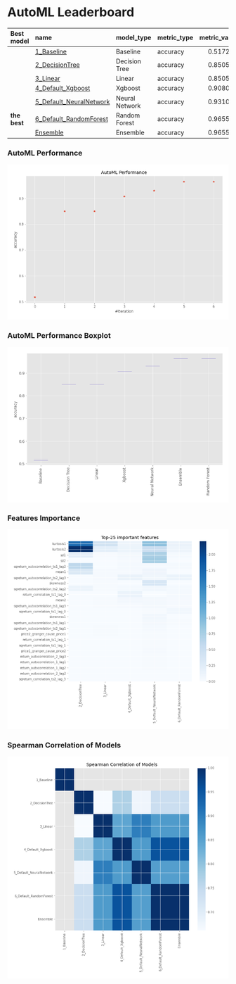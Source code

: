 # AutoML Leaderboard

| Best model   | name                                                         | model_type     | metric_type   |   metric_value |   train_time |
|:-------------|:-------------------------------------------------------------|:---------------|:--------------|---------------:|-------------:|
|              | [1_Baseline](1_Baseline/README.md)                           | Baseline       | accuracy      |       0.517241 |         0.64 |
|              | [2_DecisionTree](2_DecisionTree/README.md)                   | Decision Tree  | accuracy      |       0.850575 |         5.16 |
|              | [3_Linear](3_Linear/README.md)                               | Linear         | accuracy      |       0.850575 |         3.56 |
|              | [4_Default_Xgboost](4_Default_Xgboost/README.md)             | Xgboost        | accuracy      |       0.908046 |         4.29 |
|              | [5_Default_NeuralNetwork](5_Default_NeuralNetwork/README.md) | Neural Network | accuracy      |       0.931034 |         2.07 |
| **the best** | [6_Default_RandomForest](6_Default_RandomForest/README.md)   | Random Forest  | accuracy      |       0.965517 |         7.16 |
|              | [Ensemble](Ensemble/README.md)                               | Ensemble       | accuracy      |       0.965517 |         0.34 |

### AutoML Performance
![AutoML Performance](ldb_performance.png)

### AutoML Performance Boxplot
![AutoML Performance Boxplot](ldb_performance_boxplot.png)

### Features Importance
![features importance across models](features_heatmap.png)



### Spearman Correlation of Models
![models spearman correlation](correlation_heatmap.png)

